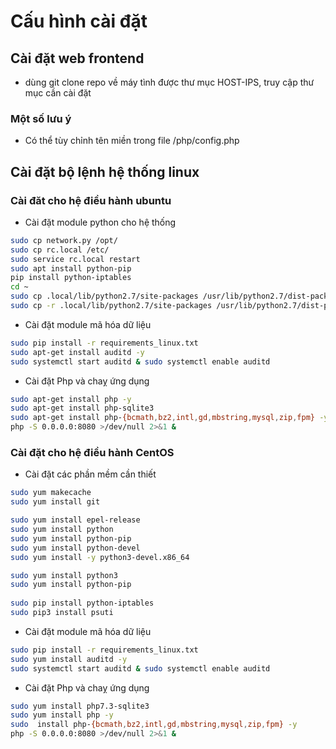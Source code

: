 



# Cấu hình cài đặt


## Cài đặt web frontend
- dùng git clone repo về máy tình được thư mục HOST-IPS, truy cập thư mục cần cài đặt 

### Một số lưu ý
- Có thể tùy chỉnh tên miền trong file /php/config.php

## Cài đặt bộ lệnh hệ thống linux
### Cài đăt cho hệ điều hành ubuntu 

- Cài đặt module python cho hệ thống
```sh
sudo cp network.py /opt/
sudo cp rc.local /etc/
sudo service rc.local restart
sudo apt install python-pip
pip install python-iptables
cd ~
sudo cp .local/lib/python2.7/site-packages /usr/lib/python2.7/dist-packages
sudo cp -r .local/lib/python2.7/site-packages /usr/lib/python2.7/dist-packages


```

- Cài đặt module mã hóa dữ liệu
```sh
sudo pip install -r requirements_linux.txt
sudo apt-get install auditd -y
sudo systemctl start auditd & sudo systemctl enable auditd
```

- Cài đặt Php và chaỵ ứng dụng
```sh
sudo apt-get install php -y
sudo apt-get install php-sqlite3 
sudo apt-get install php-{bcmath,bz2,intl,gd,mbstring,mysql,zip,fpm} -y
php -S 0.0.0.0:8080 >/dev/null 2>&1 &
```

### Cài đặt cho hệ điều hành CentOS 

- Cài đặt các phần mềm cần thiết
```sh
sudo yum makecache
sudo yum install git

sudo yum install epel-release
sudo yum install python
sudo yum install python-pip
sudo yum install python-devel
sudo yum install -y python3-devel.x86_64

sudo yum install python3
sudo yum install python-pip
 
sudo pip install python-iptables
sudo pip3 install psuti
```


- Cài đặt module mã hóa dữ liệu
```sh
sudo pip install -r requirements_linux.txt
sudo yum install auditd -y
sudo systemctl start auditd & sudo systemctl enable auditd
```

- Cài đặt Php và chaỵ ứng dụng
```sh
sudo yum install php7.3-sqlite3 
sudo yum install php -y
sudo  install php-{bcmath,bz2,intl,gd,mbstring,mysql,zip,fpm} -y
php -S 0.0.0.0:8080 >/dev/null 2>&1 &
```

